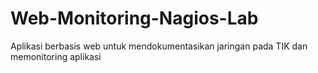 # Web-Monitoring-Nagios-Lab
Aplikasi berbasis web untuk mendokumentasikan jaringan pada TIK dan memonitoring aplikasi
